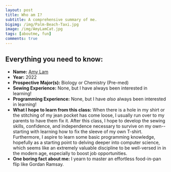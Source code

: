 ```yaml
---
layout: post
title: Who am I?
subtitle: A comprehensive summary of me.
bigimg: /img/Palm-Beach-Taxi.jpg
image: /img/AmyLamCat.jpg
tags: [aboutme, fun]
comments: true
---
```


## **Everything you need to know:**
+ **Name:** [Amy Lam](https://wso.williams.edu/facebook/users/10818)
+ **Year:** 2022
+ **Prospective Major(s):** Biology or Chemistry (Pre-med)
+ **Sewing Experience:** None, but I have always been interested in learning!
+ **Programming Experience:** None, but I have _also_ always been interested in learning!
+ **What I hope to learn from this class:** When there is a hole in my shirt or the stitching of my jean pocket has come loose, I usually run over to my parents to have them fix it. After this class, I hope to develop the sewing skills, confidence, and independence necessary to survive on my own--starting with learning how to fix the sleeve of my own T-shirt. Furthermore, I aspire to learn some basic programming knowledge, hopefully as a starting point to delving deeper into computer science, which seems like an extremely valuable discipline to be well-versed in in the modern age, especially to boost job opportunities. 
+ **One boring fact about me:** I yearn to master an effortless food-in-pan flip like Gordan Ramsay.
